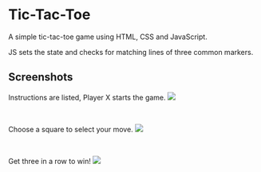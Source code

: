# Tic-Tac-Toe

A simple tic-tac-toe game using HTML, CSS and JavaScript.

JS sets the state and checks for matching lines of three common markers.

## Screenshots

Instructions are listed, Player X starts the game.
<img src = 'C:\Users\Brent\Desktop\Web Projects\Tic-Tac-Toe\Images\screenshot-1.JPG'>

<br />

Choose a square to select your move.
<img src = 'C:\Users\Brent\Desktop\Web Projects\Tic-Tac-Toe\Images\screenshot-2.JPG'>

<br />

Get three in a row to win!
<img src = 'C:\Users\Brent\Desktop\Web Projects\Tic-Tac-Toe\Images\screenshot-3.JPG'>